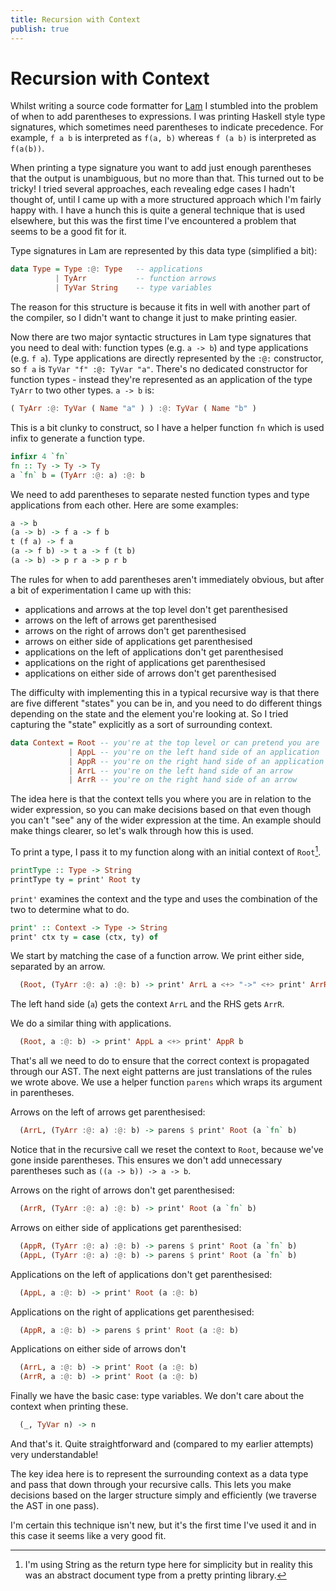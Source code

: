 ```yaml
---
title: Recursion with Context
publish: true
---
```

# Recursion with Context

Whilst writing a source code formatter for [Lam](https://github.com/hmac/lam) I
stumbled into the problem of when to add parentheses to expressions. I was
printing Haskell style type signatures, which sometimes need parentheses to
indicate precedence. For example, `f a b` is interpreted as `f(a, b)` whereas `f
(a b)` is interpreted as `f(a(b))`.

When printing a type signature you want to add just enough parentheses that the
output is unambiguous, but no more than that. This turned out to be tricky! I
tried several approaches, each revealing edge cases I hadn't thought of, until I
came up with a more structured approach which I'm fairly happy with. I have a
hunch this is quite a general technique that is used elsewhere, but this was the
first time I've encountered a problem that seems to be a good fit for it.

Type signatures in Lam are represented by this data type (simplified a bit):
```haskell
data Type = Type :@: Type   -- applications
          | TyArr           -- function arrows
          | TyVar String    -- type variables
```

The reason for this structure is because it fits in well with another part of
the compiler, so I didn't want to change it just to make printing easier.

Now there are two major syntactic structures in Lam type signatures that you
need to deal with: function types (e.g. `a -> b`) and type applications (e.g.
`f a`). Type applications are directly represented by the `:@:` constructor,
so `f a` is `TyVar "f" :@: TyVar "a"`. There's no dedicated constructor for
function types - instead they're represented as an application of the type
`TyArr` to two other types. `a -> b` is:
```haskell
( TyArr :@: TyVar ( Name "a" ) ) :@: TyVar ( Name "b" )
```

This is a bit clunky to construct, so I have a helper function `fn` which is
used infix to generate a function type.
```haskell
infixr 4 `fn`
fn :: Ty -> Ty -> Ty
a `fn` b = (TyArr :@: a) :@: b
```

We need to add parentheses to separate nested function types and type
applications from each other. Here are some examples:
```haskell
a -> b
(a -> b) -> f a -> f b
t (f a) -> f a
(a -> f b) -> t a -> f (t b)
(a -> b) -> p r a -> p r b
```

The rules for when to add parentheses aren't immediately obvious, but after a
bit of experimentation I came up with this:

* applications and arrows at the top level don't get parenthesised
* arrows on the left of arrows get parenthesised
* arrows on the right of arrows don't get parenthesised
* arrows on either side of applications get parenthesised
* applications on the left of applications don't get parenthesised
* applications on the right of applications get parenthesised
* applications on either side of arrows don't get parenthesised

The difficulty with implementing this in a typical recursive way is that there
are five different "states" you can be in, and you need to do different things
depending on the state and the element you're looking at. So I tried capturing
the "state" explicitly as a sort of surrounding context.

```haskell
data Context = Root -- you're at the top level or can pretend you are
             | AppL -- you're on the left hand side of an application
             | AppR -- you're on the right hand side of an application
             | ArrL -- you're on the left hand side of an arrow
             | ArrR -- you're on the right hand side of an arrow
```

The idea here is that the context tells you where you are in relation to the
wider expression, so you can make decisions based on that even though you can't
"see" any of the wider expression at the time. An example should make things
clearer, so let's walk through how this is used.

To print a type, I pass it to my function along with an initial context of
`Root`[^1].
```haskell
printType :: Type -> String
printType ty = print' Root ty
```

`print'` examines the context and the type and uses the combination of the two
to determine what to do.

```haskell
print' :: Context -> Type -> String
print' ctx ty = case (ctx, ty) of
```

We start by matching the case of a function arrow. We print either side,
separated by an arrow.
```haskell
  (Root, (TyArr :@: a) :@: b) -> print' ArrL a <+> "->" <+> print' ArrR b
```
The left hand side (`a`) gets the context `ArrL` and the RHS gets `ArrR`.

We do a similar thing with applications.
```haskell
  (Root, a :@: b) -> print' AppL a <+> print' AppR b
```

That's all we need to do to ensure that the correct context is propagated
through our AST. The next eight patterns are just translations of the rules we
wrote above. We use a helper function `parens` which wraps its argument in
parentheses.

Arrows on the left of arrows get parenthesised:
```haskell
  (ArrL, (TyArr :@: a) :@: b) -> parens $ print' Root (a `fn` b)
```

Notice that in the recursive call we reset the context to `Root`, because we've
gone inside parentheses. This ensures we don't add unnecessary parentheses such
as `((a -> b)) -> a -> b`.

Arrows on the right of arrows don't get parenthesised:
```haskell
  (ArrR, (TyArr :@: a) :@: b) -> print' Root (a `fn` b)
```

Arrows on either side of applications get parenthesised:
```haskell
  (AppR, (TyArr :@: a) :@: b) -> parens $ print' Root (a `fn` b)
  (AppL, (TyArr :@: a) :@: b) -> parens $ print' Root (a `fn` b)
```

Applications on the left of applications don't get parenthesised:
```haskell
  (AppL, a :@: b) -> print' Root (a :@: b)
```

Applications on the right of applications get parenthesised:
```haskell
  (AppR, a :@: b) -> parens $ print' Root (a :@: b)
```

Applications on either side of arrows don't
```haskell
  (ArrL, a :@: b) -> print' Root (a :@: b)
  (ArrR, a :@: b) -> print' Root (a :@: b)
```

Finally we have the basic case: type variables. We don't care about the context
when printing these.

```haskell
  (_, TyVar n) -> n
```

And that's it. Quite straightforward and (compared to my earlier attempts) very
understandable!

The key idea here is to represent the surrounding context as a data type and
pass that down through your recursive calls. This lets you make decisions based
on the larger structure simply and efficiently (we traverse the AST in one
pass).

I'm certain this technique isn't new, but it's the first time I've used it and
in this case it seems like a very good fit.

[^1]: I'm using String as the return type here for simplicity but in reality
this was an abstract document type from a pretty printing library.

